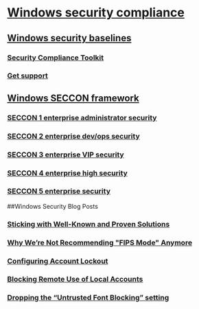# [Windows security compliance](windows-seccon-framework/windows-security-compliance.md)

## [Windows security baselines](windows-seccon-framework/windows-security-baselines.md)
### [Security Compliance Toolkit](windows-seccon-framework/security-compliance-toolkit-10.md)
### [Get support](windows-seccon-framework/get-support-for-security-baselines.md)
## [Windows SECCON framework](windows-seccon-framework/windows-security-configuration-framework.md)
### [SECCON 1 enterprise administrator security](windows-seccon-framework/seccon-5-enterprise-administrator-security.md)
### [SECCON 2 enterprise dev/ops security](windows-seccon-framework/seccon-5-enterprise-devops-security.md)
### [SECCON 3 enterprise VIP security](windows-seccon-framework/seccon-3-vip-enterprise-security.md)
### [SECCON 4 enterprise high security](windows-seccon-framework/seccon-4-high-enterprise-security.md)
### [SECCON 5 enterprise security](windows-seccon-framework/seccon-5-enterprise-security.md)
##Windows Security Blog Posts
### [Sticking with Well-Known and Proven Solutions](windows-seccon-framework/windows-security-blog/sticking-with-well-known-and-proven-solutions.md)
### [Why We’re Not Recommending "FIPS Mode" Anymore](windows-seccon-framework/windows-security-blog/why-were-not-recommending-fips-mode-anymore.md)
### [Configuring Account Lockout](windows-seccon-framework/windows-security-blog/configuring-account-lockout.md)
### [Blocking Remote Use of Local Accounts](windows-seccon-framework/windows-security-blog/blocking-remote-use-of-local-accounts.md)
### [Dropping the “Untrusted Font Blocking” setting](windows-seccon-framework/windows-security-blog/dropping-the-untrusted-font-blocking-setting.md)